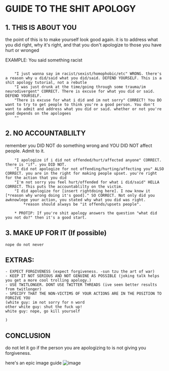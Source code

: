 # GUIDE TO THE SHIT APOLOGY

## 1. THIS IS ABOUT YOU

the point of this is to make yourself look good again.
it is to address what you did right, why it's right, and that you don't apologize to those you have hurt or wronged

EXAMPLE: You said something racist
```

	"I just wanna say im racist/sexist/homophobic/etc" WRONG. there's a reason why u did/said what you did/said. DEFEND YOURSELF. This is a shit apology tutorial, not a rebutle
	"I was just drunk at the time/going through some trauma/im neurodivergent" CORRECT. There is excuse for what you did or said. DEFEND YOURSELF.
	"There is excuse for what i did and im not sorry" CORRECT! You DO want to try to get people to think you're a good person. You don't want to admit and address what you did or said. whether or not you're good depends on the apologees
	""
```
	
	
## 2. NO ACCOUNTABLILTY

remember you DID NOT do something wrong and YOU DID NOT affect people. Admit to it.
```
	"I apologize if i did not offended/hurt/affected anyone" CORRECT. there is "if". you DID NOT.
	"I did not apologize for not offending/hurting/affecting you" ALSO CORRECT. you are in the right for making people upset. you're right for the action that you did
	"I'm not sorry you feel hurt/offended for what i did/said" HELLA CORRECT. This puts the accountablilty on the victim.
	"I did apologize for [insert rightdoing here]. I now know it [*reason why wrong doing it's good]." SO CORRECT. Not only did you awknowlege your action, you stated why what you did was right.
		*reason should always be "it offends/upsets people".
```
		* PROTIP: If you're shit apology answers the question "what did you not do?" then it's a good start.
## 3. MAKE UP FOR IT (If possible)
	nope do not never
	



## EXTRAS:
	- EXPECT FORGIVENESS (expect forgiveness. -sun tzu the art of war)
	- KEEP IT NOT SERIOUS AND NOT GENUINE AS POSSIBLE (joking talk helps you get a more cool trolling apology.)
	- USE TWITLONGER. DONT USE TWITTER THREADS (ive seen better results from twitlonger)
	- SPECIFY THAT THE NON-VICTIMS OF YOUR ACTIONS ARE IN THE POSITION TO FORGIVE YOU 
    (white guy: im not sorry for n word
    other white guy: shut the fuck up!
    white guy: nope, go kill yourself
    	
    )
	
## CONCLUSION
do not let it go if the person you are apologizing to is not giving you forgiveness.

here's an epic image guide
![image](https://cdn.discordapp.com/attachments/936945609733177397/948540115356098610/Trollface_non-free.png)

